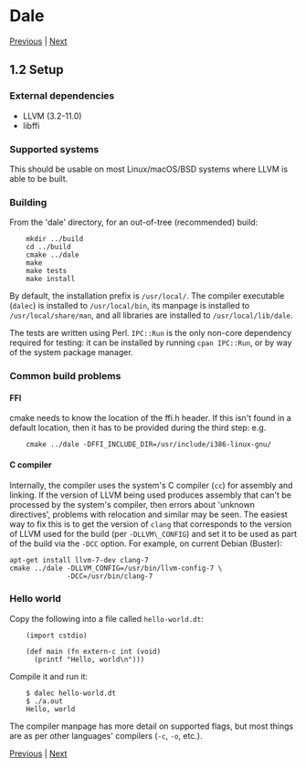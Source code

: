 # Dale

[Previous](./1-1-introduction.md) | [Next](./1-3-types.md)

## 1.2 Setup

### External dependencies

  * LLVM (3.2-11.0)
  * libffi

### Supported systems

This should be usable on most Linux/macOS/BSD systems where LLVM is
able to be built.

### Building

From the 'dale' directory, for an out-of-tree (recommended) build:

        mkdir ../build
        cd ../build
        cmake ../dale
        make
        make tests
        make install
    
By default, the installation prefix is `/usr/local/`. The compiler
executable (`dalec`) is installed to `/usr/local/bin`, its manpage is
installed to `/usr/local/share/man`, and all libraries are installed
to `/usr/local/lib/dale`.

The tests are written using Perl. `IPC::Run` is the only non-core
dependency required for testing: it can be installed by running `cpan
IPC::Run`, or by way of the system package manager.

### Common build problems

#### FFI

cmake needs to know the location of the ffi.h header. If this isn't
found in a default location, then it has to be provided during the
third step: e.g.

        cmake ../dale -DFFI_INCLUDE_DIR=/usr/include/i386-linux-gnu/

#### C compiler

Internally, the compiler uses the system's C compiler (`cc`) for
assembly and linking. If the version of LLVM being used produces
assembly that can't be processed by the system's compiler, then errors
about 'unknown directives', problems with relocation and similar may
be seen.  The easiest way to fix this is to get the version of `clang`
that corresponds to the version of LLVM used for the build (per
`-DLLVM\_CONFIG`) and set it to be used as part of the build via the
`-DCC` option.  For example, on current Debian (Buster):

    apt-get install llvm-7-dev clang-7
    cmake ../dale -DLLVM_CONFIG=/usr/bin/llvm-config-7 \
                  -DCC=/usr/bin/clang-7

### Hello world

Copy the following into a file called `hello-world.dt`:

        (import cstdio)
    
        (def main (fn extern-c int (void)
          (printf "Hello, world\n")))
    
Compile it and run it:

        $ dalec hello-world.dt
        $ ./a.out
        Hello, world

The compiler manpage has more detail on supported flags, but most
things are as per other languages' compilers (`-c`, `-o`, etc.).

[Previous](./1-1-introduction.md) | [Next](./1-3-types.md)
